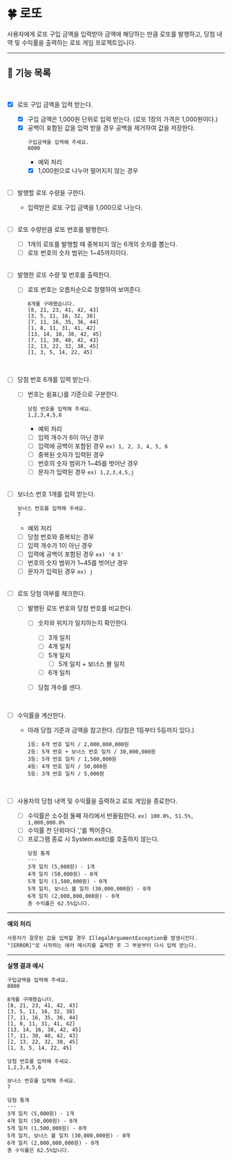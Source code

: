 # 🍀 로또
사용자에게 로또 구입 금액을 입력받아 금액에 해당하는 만큼 로또를 발행하고, 당첨 내역 및 수익률을 출력하는 로또 게임 프로젝트입니다.

-------------
## 🚀 기능 목록

<br/>

- [X] 로또 구입 금액을 입력 받는다.
  - [X] 구입 금액은 1,000원 단위로 입력 받는다. (로또 1장의 가격은 1,000원이다.)
  - [X] 공백이 포함된 값을 입력 받을 경우 공백을 제거하여 값을 저장한다.
    ```
    구입금액을 입력해 주세요.
    8000
    ```
    - 예외 처리
    - [X] 1,000원으로 나누어 떨어지지 않는 경우
    
    <br/>
  
- [ ] 발행할 로또 수량을 구한다.
  - 입력받은 로또 구입 금액을 1,000으로 나눈다.
    
  <br/>
  
- [ ] 로또 수량만큼 로또 번호를 발행한다.
  - [ ] 1개의 로또를 발행할 때 중복되지 않는 6개의 숫자를 뽑는다.
  - [ ] 로또 번호의 숫자 범위는 1~45까지이다.
  
  <br/>

- [ ] 발행한 로또 수량 및 번호를 출력한다.
  - [ ] 로또 번호는 오름차순으로 정렬하여 보여준다.
    ```
    8개를 구매했습니다.
    [8, 21, 23, 41, 42, 43] 
    [3, 5, 11, 16, 32, 38] 
    [7, 11, 16, 35, 36, 44] 
    [1, 8, 11, 31, 41, 42] 
    [13, 14, 16, 38, 42, 45] 
    [7, 11, 30, 40, 42, 43] 
    [2, 13, 22, 32, 38, 45] 
    [1, 3, 5, 14, 22, 45]
    ```

    <br/>

- [ ] 당첨 번호 6개를 입력 받는다.
  - [ ] 번호는 쉼표(,)를 기준으로 구분한다.
    ```
    당첨 번호를 입력해 주세요.
    1,2,3,4,5,6
    ```
    - 예외 처리
    - [ ] 입력 개수가 6이 아닌 경우
    - [ ] 입력에 공백이 포함된 경우 `ex) 1, 2, 3, 4, 5, 6`
    - [ ] 중복된 숫자가 입력된 경우
    - [ ] 번호의 숫자 범위가 1~45를 벗어난 경우
    - [ ] 문자가 입력된 경우 `ex) 1,2,3,4,5,j`
    
    <br/>

- [ ] 보너스 번호 1개를 입력 받는다.
  ```
  보너스 번호를 입력해 주세요.
  7
  ```
  - 예외 처리
  - [ ] 당첨 번호와 중복되는 경우
  - [ ] 입력 개수가 1이 아닌 경우
  - [ ] 입력에 공백이 포함된 경우 `ex) '4 5'`
  - [ ] 번호의 숫자 범위가 1~45를 벗어난 경우
  - [ ] 문자가 입력된 경우 `ex) j`

  <br/>

- [ ] 로또 당첨 여부를 체크한다.
  - [ ] 발행된 로또 번호와 당첨 번호를 비교한다.
    - [ ] 숫자와 위치가 일치하는지 확인한다.
      - [ ] 3개 일치
      - [ ] 4개 일치
      - [ ] 5개 일치
        - [ ] 5개 일치 + 보너스 볼 일치
      - [ ] 6개 일치
    - [ ] 당첨 개수를 센다.
      
      <br/>

- [ ] 수익률을 계산한다.
  - 아래 당첨 기준과 금액을 참고한다. (당첨은 1등부터 5등까지 있다.)
    ```
    1등: 6개 번호 일치 / 2,000,000,000원
    2등: 5개 번호 + 보너스 번호 일치 / 30,000,000원
    3등: 5개 번호 일치 / 1,500,000원
    4등: 4개 번호 일치 / 50,000원
    5등: 3개 번호 일치 / 5,000원
    ```

    <br/>

- [ ] 사용자의 당첨 내역 및 수익률을 출력하고 로또 게임을 종료한다.
  - [ ] 수익률은 소수점 둘째 자리에서 반올림한다. `ex) 100.0%, 51.5%, 1,000,000.0%`
  - [ ] 수익률 천 단위마다 ','를 찍어준다.
  - [ ] 프로그램 종료 시 System.exit()를 호출하지 않는다.
    ```
    당첨 통계
    ---
    3개 일치 (5,000원) - 1개
    4개 일치 (50,000원) - 0개
    5개 일치 (1,500,000원) - 0개
    5개 일치, 보너스 볼 일치 (30,000,000원) - 0개
    6개 일치 (2,000,000,000원) - 0개
    총 수익률은 62.5%입니다.
    ```
-----------
**예외 처리**
```
사용자가 잘못된 값을 입력할 경우 IllegalArgumentException를 발생시킨다.
"[ERROR]"로 시작하는 에러 메시지를 출력한 후 그 부분부터 다시 입력 받는다.
```
---------------
**실행 결과 예시**
```
구입금액을 입력해 주세요.
8000

8개를 구매했습니다.
[8, 21, 23, 41, 42, 43]
[3, 5, 11, 16, 32, 38]
[7, 11, 16, 35, 36, 44]
[1, 8, 11, 31, 41, 42]
[13, 14, 16, 38, 42, 45]
[7, 11, 30, 40, 42, 43]
[2, 13, 22, 32, 38, 45]
[1, 3, 5, 14, 22, 45]

당첨 번호를 입력해 주세요.
1,2,3,4,5,6

보너스 번호를 입력해 주세요.
7

당첨 통계
---
3개 일치 (5,000원) - 1개
4개 일치 (50,000원) - 0개
5개 일치 (1,500,000원) - 0개
5개 일치, 보너스 볼 일치 (30,000,000원) - 0개
6개 일치 (2,000,000,000원) - 0개
총 수익률은 62.5%입니다.
```
